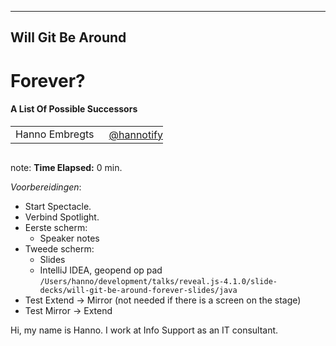 <!-- .slide: data-background="img/background/jcon-title.png" data-background-color="black" data-background-opacity="1.0" data-background-size="contain"-->

---

<h2>Will Git Be Around</h2>
<h1>Forever?</h1>
<h4>A List Of Possible Successors</h4>
<table>
    <tr>
        <td style="vertical-align: middle;">Hanno Embregts</td>
        <td style="text-align: right;"><img width="20%" data-src="img/icons/twitter-white.png" class="no-background"/></td>
        <td style="vertical-align: middle; padding: 0 0 0 0"><a href="https://www.twitter.com/hannotify">@hannotify</a></td>
    </tr>
</table>
<img data-src="img/logos/jcon.png" width="15%" class="no-background"/>
<br/>

note:
**Time Elapsed:** 0 min.

*Voorbereidingen*:

* Start Spectacle.
* Verbind Spotlight.
* Eerste scherm:
  * Speaker notes
* Tweede scherm:
  * Slides
  * IntelliJ IDEA, geopend op pad `/Users/hanno/development/talks/reveal.js-4.1.0/slide-decks/will-git-be-around-forever-slides/java`
* Test Extend -> Mirror (not needed if there is a screen on the stage)
* Test Mirror -> Extend

Hi, my name is Hanno. 
I work at Info Support as an IT consultant.

